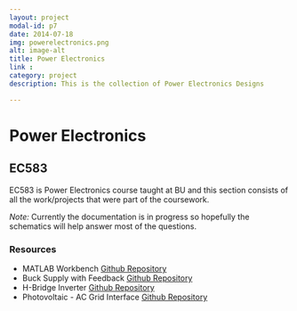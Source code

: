 ```yaml
---
layout: project
modal-id: p7
date: 2014-07-18
img: powerelectronics.png
alt: image-alt
title: Power Electronics
link :
category: project
description: This is the collection of Power Electronics Designs

---
```

# Power Electronics

## EC583

EC583 is Power Electronics course taught at BU and this section consists of all the work/projects that were part of the coursework.

*Note:* Currently the documentation is in progress so hopefully the schematics will help answer most of the questions.

### Resources
- MATLAB Workbench [Github Repository](https://github.com/rkrishnasanka/PowerElectronics)
- Buck Supply with Feedback [Github Repository](https://github.com/rkrishnasanka/Buck-Supply)
- H-Bridge Inverter [Github Repository](https://github.com/rkrishnasanka/H-Bridge)
- Photovoltaic - AC Grid Interface [Github Repository](https://github.com/rkrishnasanka/PV-Grid-Interface)
